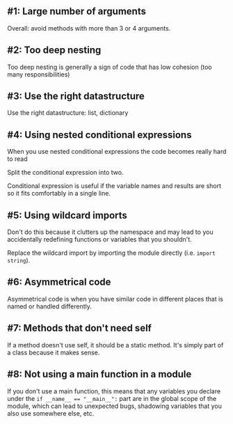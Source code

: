 ## #1: Large number of arguments

Overall: avoid methods with more than 3 or 4 arguments.

## #2: Too deep nesting

Too deep nesting is generally a sign of code that has low cohesion (too many responsibilities)

## #3: Use the right datastructure

Use the right datastructure: list, dictionary

## #4: Using nested conditional expressions

When you use nested conditional expressions the code becomes really hard to read

Split the conditional expression into two.

Conditional expression is useful if the variable names and results are short so it fits comfortably in a single line.

## #5: Using wildcard imports

Don't do this because it clutters up the namespace and may lead to you accidentally redefining functions or variables that you shouldn't.

Replace the wildcard import by importing the module directly (i.e. `import string`).

## #6: Asymmetrical code

Asymmetrical code is when you have similar code in different places that is named or handled differently.

## #7: Methods that don't need self

If a method doesn't use self, it should be a static method. It's simply part of a class because it makes sense.

## #8: Not using a main function in a module

If you don't use a main function, this means that any variables you declare under the `if __name__ == "__main__":` part are in the global scope of the module, which can lead to unexpected bugs, shadowing variables that you also use somewhere else, etc.
